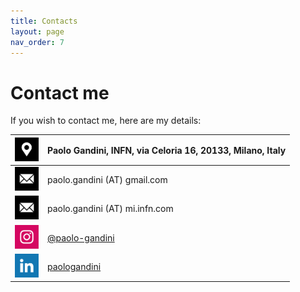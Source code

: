 ```yaml
---
title: Contacts
layout: page
nav_order: 7
---
```

# Contact me
If you wish to contact me, here are my details:

| <img src="assets/icons/location.png" alt="Location" width="38"/>  | Paolo Gandini, INFN, via Celoria 16, 20133, Milano, Italy |
| :----:   | :---- | 
| <img src="assets/icons/mail.png" alt="Location" width="38"/>  | paolo.gandini (AT) gmail.com      |
| <img src="assets/icons/mail.png" alt="Location" width="38"/>  | paolo.gandini (AT) mi.infn.com    |
|<a href="https://www.instagram.com/paologandini/"><img src="assets/icons/instagram_color.png" alt="Instagram" width="38"/> | [@paolo-gandini](https://www.instagram.com/paologandini/) |
|<a href="https://www.linkedin.com/in/paolo-gandini-04a47a18"><img src="assets/icons/linkedin_color.png" alt="Linkedin" width="38"/>   | [paologandini](https://www.linkedin.com/in/paolo-gandini-04a47a18) |
